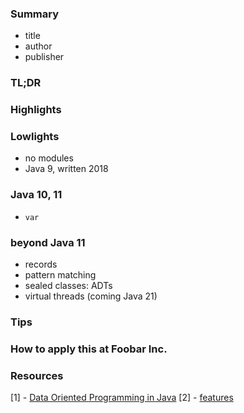 
### Summary

* title
* author
* publisher

### TL;DR

### Highlights

### Lowlights

* no modules
* Java 9, written 2018

### Java 10, 11

* `var` 

### beyond Java 11 

* records
* pattern matching
* sealed classes: ADTs
* virtual threads (coming Java 21)

### Tips



### How to apply this at Foobar Inc.

### Resources

[1] - [Data Oriented Programming in Java](https://www.infoq.com/articles/data-oriented-programming-java/)
[2] - [features](https://www.marcobehler.com/guides/a-guide-to-java-versions-and-features)
